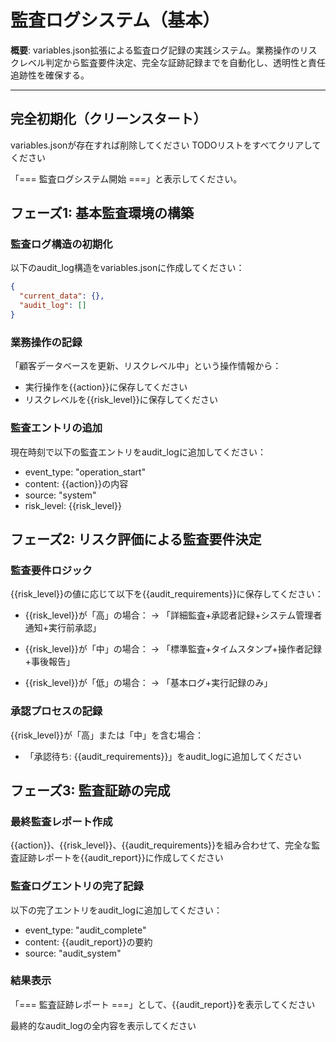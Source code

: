 # 監査ログシステム（基本）

**概要**: variables.json拡張による監査ログ記録の実践システム。業務操作のリスクレベル判定から監査要件決定、完全な証跡記録までを自動化し、透明性と責任追跡性を確保する。

---

## 完全初期化（クリーンスタート）

variables.jsonが存在すれば削除してください
TODOリストをすべてクリアしてください

「=== 監査ログシステム開始 ===」と表示してください。

## フェーズ1: 基本監査環境の構築

### 監査ログ構造の初期化
以下のaudit_log構造をvariables.jsonに作成してください：

```json
{
  "current_data": {},
  "audit_log": []
}
```

### 業務操作の記録
「顧客データベースを更新、リスクレベル中」という操作情報から：
- 実行操作を{{action}}に保存してください
- リスクレベルを{{risk_level}}に保存してください

### 監査エントリの追加
現在時刻で以下の監査エントリをaudit_logに追加してください：
- event_type: "operation_start"
- content: {{action}}の内容
- source: "system"
- risk_level: {{risk_level}}

## フェーズ2: リスク評価による監査要件決定

### 監査要件ロジック
{{risk_level}}の値に応じて以下を{{audit_requirements}}に保存してください：

- {{risk_level}}が「高」の場合：
  → 「詳細監査+承認者記録+システム管理者通知+実行前承認」

- {{risk_level}}が「中」の場合：
  → 「標準監査+タイムスタンプ+操作者記録+事後報告」

- {{risk_level}}が「低」の場合：
  → 「基本ログ+実行記録のみ」

### 承認プロセスの記録
{{risk_level}}が「高」または「中」を含む場合：
- 「承認待ち: {{audit_requirements}}」をaudit_logに追加してください

## フェーズ3: 監査証跡の完成

### 最終監査レポート作成
{{action}}、{{risk_level}}、{{audit_requirements}}を組み合わせて、完全な監査証跡レポートを{{audit_report}}に作成してください

### 監査ログエントリの完了記録
以下の完了エントリをaudit_logに追加してください：
- event_type: "audit_complete"
- content: {{audit_report}}の要約
- source: "audit_system"

### 結果表示
「=== 監査証跡レポート ===」として、{{audit_report}}を表示してください

最終的なaudit_logの全内容を表示してください